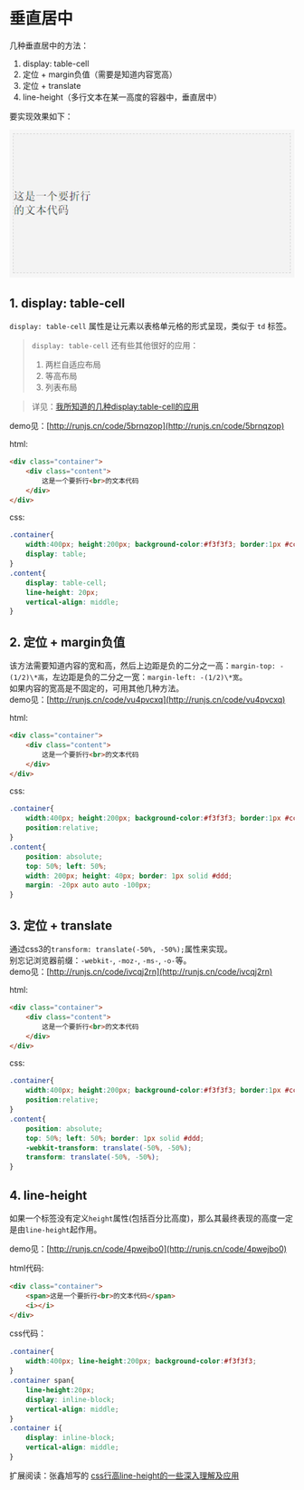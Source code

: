 # 垂直居中

几种垂直居中的方法：  
1. display: table-cell  
2. 定位 + margin负值（需要是知道内容宽高）  
3. 定位 + translate  
4. line-height（多行文本在某一高度的容器中，垂直居中）  

要实现效果如下：  

![](images/vertical-middle.png )  

## 1. display: table-cell
`display: table-cell` 属性是让元素以表格单元格的形式呈现，类似于 `td` 标签。  

 > `display: table-cell` 还有些其他很好的应用：
 > 1. 两栏自适应布局
 > 2. 等高布局
 > 3. 列表布局

 > 详见：[我所知道的几种display:table-cell的应用](http://www.zhangxinxu.com/wordpress/2010/10/%E6%88%91%E6%89%80%E7%9F%A5%E9%81%93%E7%9A%84%E5%87%A0%E7%A7%8Ddisplaytable-cell%E7%9A%84%E5%BA%94%E7%94%A8/)

demo见：[http://runjs.cn/code/5brnqzop](http://runjs.cn/code/5brnqzop)

html:
```html
<div class="container">
	<div class="content">
		这是一个要折行<br>的文本代码
	</div>
</div>
```
css:
```css
.container{
	width:400px; height:200px; background-color:#f3f3f3; border:1px #ccc dashed;
	display: table;
}
.content{
	display: table-cell;
	line-height: 20px;
	vertical-align: middle;
}
```

## 2. 定位 + margin负值  
该方法需要知道内容的宽和高，然后上边距是负的二分之一高：`margin-top: -(1/2)\*高`，左边距是负的二分之一宽：`margin-left: -(1/2)\*宽`。  
如果内容的宽高是不固定的，可用其他几种方法。  
demo见：[http://runjs.cn/code/vu4pvcxq](http://runjs.cn/code/vu4pvcxq)

html:
```html
<div class="container">
	<div class="content">
		这是一个要折行<br>的文本代码
	</div>
</div>
```
css:
```css
.container{
	width:400px; height:200px; background-color:#f3f3f3; border:1px #ccc dashed;
	position:relative;
}
.content{
	position: absolute;
	top: 50%; left: 50%;
	width: 200px; height: 40px; border: 1px solid #ddd;
	margin: -20px auto auto -100px;
}
```

## 3. 定位 + translate
通过css3的`transform: translate(-50%, -50%);`属性来实现。  
别忘记浏览器前缀：`-webkit-`, `-moz-`, `-ms-`, `-o-`等。  
demo见：[http://runjs.cn/code/ivcqj2rn](http://runjs.cn/code/ivcqj2rn)

html:
```html
<div class="container">
	<div class="content">
		这是一个要折行<br>的文本代码
	</div>
</div>
```
css:
```css
.container{
	width:400px; height:200px; background-color:#f3f3f3; border:1px #ccc dashed;
	position:relative;
}
.content{
	position: absolute;
	top: 50%; left: 50%; border: 1px solid #ddd;
	-webkit-transform: translate(-50%, -50%);
	transform: translate(-50%, -50%);
}
```
## 4. line-height

如果一个标签没有定义`height`属性(包括百分比高度)，那么其最终表现的高度一定是由`line-height`起作用。

demo见：[http://runjs.cn/code/4pwejbo0](http://runjs.cn/code/4pwejbo0)

html代码:
```html
<div class="container">
	<span>这是一个要折行<br>的文本代码</span>
	<i></i>
</div>
```
css代码：
```css
.container{
	width:400px; line-height:200px; background-color:#f3f3f3;
}
.container span{
	line-height:20px;
	display: inline-block;
	vertical-align: middle;
}
.container i{
	display: inline-block;
	vertical-align: middle;
}
```

扩展阅读：张鑫旭写的 [css行高line-height的一些深入理解及应用](http://www.zhangxinxu.com/wordpress/2009/11/css%E8%A1%8C%E9%AB%98line-height%E7%9A%84%E4%B8%80%E4%BA%9B%E6%B7%B1%E5%85%A5%E7%90%86%E8%A7%A3%E5%8F%8A%E5%BA%94%E7%94%A8/)
